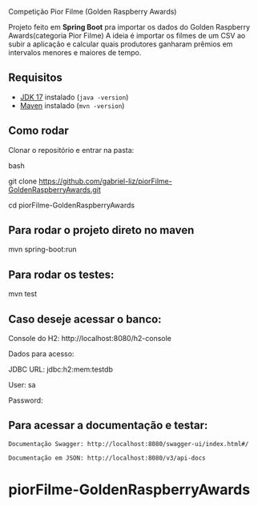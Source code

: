 Competição Pior Filme (Golden Raspberry Awards)

Projeto feito em **Spring Boot** pra importar os dados do Golden Raspberry Awards(categoria Pior Filme)
A ideia é importar os filmes de um CSV ao subir a aplicação e calcular quais produtores ganharam prêmios em intervalos menores e maiores de tempo.

## Requisitos

- [JDK 17](https://adoptium.net/) instalado (`java -version`)
- [Maven](https://maven.apache.org/) instalado (`mvn -version`)

## Como rodar

Clonar o repositório e entrar na pasta:

bash

git clone https://github.com/gabriel-liz/piorFilme-GoldenRaspberryAwards.git

cd piorFilme-GoldenRaspberryAwards

## Para rodar o projeto direto no maven

mvn spring-boot:run

## Para rodar os testes:

mvn test

## Caso deseje acessar o banco:

Console do H2: http://localhost:8080/h2-console

Dados para acesso:

JDBC URL: jdbc:h2:mem:testdb

User: sa

Password:

## Para acessar a documentação e testar:

    Documentação Swagger: http://localhost:8080/swagger-ui/index.html#/

    Documentação em JSON: http://localhost:8080/v3/api-docs

# piorFilme-GoldenRaspberryAwards
